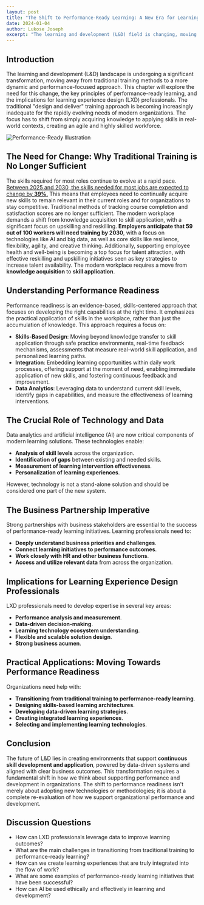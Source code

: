 ```yaml
---
layout: post
title: "The Shift to Performance-Ready Learning: A New Era for Learning and Development"
date: 2024-01-04
author: Lukose Joseph
excerpt: "The learning and development (L&D) field is changing, moving away from traditional training to a performance-focused approach. This shift is necessary because the skills needed for most jobs changed by 41% between 2015 and 2024..."
---
```


## Introduction
The learning and development (L&D) landscape is undergoing a significant transformation, moving away from traditional training methods to a more dynamic and performance-focused approach. This chapter will explore the need for this change, the key principles of performance-ready learning, and the implications for learning experience design (LXD) professionals. The traditional "design and deliver" training approach is becoming increasingly inadequate for the rapidly evolving needs of modern organizations. The focus has to shift from simply acquiring knowledge to applying skills in real-world contexts, creating an agile and highly skilled workforce.

![Performance-Ready Illustration](/lukofolio/images/illustrations/performance-ready.svg)

## The Need for Change: Why Traditional Training is No Longer Sufficient
The skills required for most roles continue to evolve at a rapid pace. [Between 2025 and 2030, the skills needed for most jobs are expected to change by **39%**.](https://reports.weforum.org/docs/WEF_Future_of_Jobs_Report_2025.pdf) This means that employees need to continually acquire new skills to remain relevant in their current roles and for organizations to stay competitive. Traditional methods of tracking course completion and satisfaction scores are no longer sufficient. The modern workplace demands a shift from knowledge acquisition to skill application, with a significant focus on upskilling and reskilling. **Employers anticipate that 59 out of 100 workers will need training by 2030**, with a focus on technologies like AI and big data, as well as core skills like resilience, flexibility, agility, and creative thinking. Additionally, supporting employee health and well-being is becoming a top focus for talent attraction, with effective reskilling and upskilling initiatives seen as key strategies to increase talent availability. The modern workplace requires a move from **knowledge acquisition** to **skill application**.

## Understanding Performance Readiness
Performance readiness is an evidence-based, skills-centered approach that focuses on developing the right capabilities at the right time. It emphasizes the practical application of skills in the workplace, rather than just the accumulation of knowledge. This approach requires a focus on:

- **Skills-Based Design**: Moving beyond knowledge transfer to skill application through safe practice environments, real-time feedback mechanisms, assessments that measure real-world skill application, and personalized learning paths.
- **Integration**: Embedding learning opportunities within daily work processes, offering support at the moment of need, enabling immediate application of new skills, and fostering continuous feedback and improvement.
- **Data Analytics**: Leveraging data to understand current skill levels, identify gaps in capabilities, and measure the effectiveness of learning interventions.

## The Crucial Role of Technology and Data
Data analytics and artificial intelligence (AI) are now critical components of modern learning solutions. These technologies enable:

- **Analysis of skill levels** across the organization.
- **Identification of gaps** between existing and needed skills.
- **Measurement of learning intervention effectiveness**.
- **Personalization of learning experiences**.

However, technology is not a stand-alone solution and should be considered one part of the new system.

## The Business Partnership Imperative
Strong partnerships with business stakeholders are essential to the success of performance-ready learning initiatives. Learning professionals need to:

- **Deeply understand business priorities and challenges**.
- **Connect learning initiatives to performance outcomes**.
- **Work closely with HR and other business functions**.
- **Access and utilize relevant data** from across the organization.

## Implications for Learning Experience Design Professionals
LXD professionals need to develop expertise in several key areas:

- **Performance analysis and measurement**.
- **Data-driven decision-making**.
- **Learning technology ecosystem understanding**.
- **Flexible and scalable solution design**.
- **Strong business acumen**.

## Practical Applications: Moving Towards Performance Readiness
Organizations need help with:

- **Transitioning from traditional training to performance-ready learning**.
- **Designing skills-based learning architectures**.
- **Developing data-driven learning strategies**.
- **Creating integrated learning experiences**.
- **Selecting and implementing learning technologies**.

## Conclusion
The future of L&D lies in creating environments that support **continuous skill development and application**, powered by data-driven systems and aligned with clear business outcomes. This transformation requires a fundamental shift in how we think about supporting performance and development in organizations. The shift to performance readiness isn't merely about adopting new technologies or methodologies; it is about a complete re-evaluation of how we support organizational performance and development.

## Discussion Questions
- How can LXD professionals leverage data to improve learning outcomes?
- What are the main challenges in transitioning from traditional training to performance-ready learning?
- How can we create learning experiences that are truly integrated into the flow of work?
- What are some examples of performance-ready learning initiatives that have been successful?
- How can AI be used ethically and effectively in learning and development?